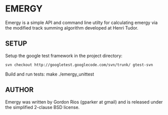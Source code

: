 # EMERGY

Emergy is a simple API and command line utilty for calculating emergy
via the modified track summing algorithm developed at Henri Tudor.

## SETUP

Setup the google test framework in the project directory:

	svn checkout http://googletest.googlecode.com/svn/trunk/ gtest-svn

Build and run tests:
    make
	./emergy_unittest

## AUTHOR

Emergy was written by Gordon Rios (gparker at gmail) and is released
under the simplified 2-clause BSD license.
